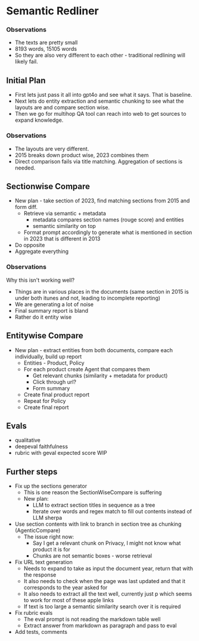 # Semantic Redliner

### Observations
- The texts are pretty small
- 8193 words, 15105 words
- So they are also very different to each other - traditional redlining will likely fail.

## Initial Plan
- First lets just pass it all into gpt4o and see what it says. That is baseline.
- Next lets do entity extraction and semantic chunking to see what the layouts are and compare section wise.
- Then we go for multihop QA tool can reach into web to get sources to expand knowledge.

### Observations
- The layouts are very different.
- 2015 breaks down product wise, 2023 combines them
- Direct comparison fails via title matching. Aggregation of sections is needed.

## Sectionwise Compare
- New plan - take section of 2023, find matching sections from 2015 and form diff.
  - Retrieve via semantic + metadata
    - metadata compares section names (rouge score) and entities
    - semantic similarity on top
  - Format prompt accordingly to generate what is mentioned in section in 2023 that is different in 2013
- Do opposite
- Aggregate everything

### Observations
Why this isn't working well?
- Things are in various places in the documents (same section in 2015 is under both itunes and not, leading to incomplete reporting)
- We are generating a lot of noise
- Final summary report is bland
- Rather do it entity wise

## Entitywise Compare
- New plan - extract entities from both documents, compare each individually, build up report
  - Entities - Product, Policy
  - For each product create Agent that compares them
    - Get relevant chunks (similarity + metadata for product)
    - Click through url?
    - Form summary
  - Create final product report
  - Repeat for Policy
  - Create final report

## Evals
- qualitative
- deepeval faithfulness
- rubric with geval expected score WIP


## Further steps
- Fix up the sections generator
  - This is one reason the SectionWiseCompare is suffering
  - New plan:
    - LLM to extract section titles in sequence as a tree
    - Iterate over words and regex match to fill out contents instead of LLM sherpa
- Use section contents with link to branch in section tree as chunking (AgenticCompare)
  - The issue right now:
    - Say I get a relevant chunk on Privacy, I might not know what product it is for
    - Chunks are not semantic boxes - worse retrieval
- Fix URL text generation
  - Needs to expand to take as input the document year, return that with the response
  - It also needs to check when the page was last updated and that it corresponds to the year asked for
  - It also needs to extract all the text well, currently just p which seems to work for most of these apple links
  - If text is too large a semantic similarity search over it is required
- Fix rubric evals
  - The eval prompt is not reading the markdown table well
  - Extract answer from markdown as paragraph and pass to eval
- Add tests, comments